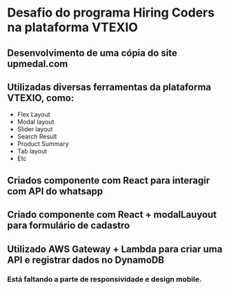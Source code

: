 # Desafio do programa Hiring Coders na plataforma VTEXIO

## Desenvolvimento de uma cópia do site upmedal.com

## Utilizadas diversas ferramentas da plataforma VTEXIO, como:
- Flex Layout
- Modal layout
- Slider layout
- Search Result
- Product Summary
- Tab layout
- Etc


## Criados componente com React para interagir com API do whatsapp

## Criado componente com React + modalLauyout para formulário de cadastro

## Utilizado AWS Gateway + Lambda para criar uma API e registrar dados no DynamoDB

### Está faltando a parte de responsividade e design mobile.